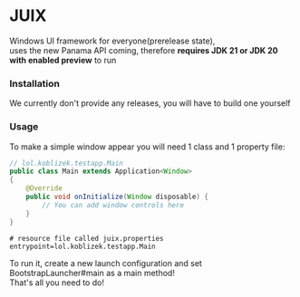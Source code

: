 # JUIX  
Windows UI framework for everyone(prerelease state),  
uses the new Panama API coming, therefore **requires JDK 21 or JDK 20 with enabled preview** to run

### Installation  
We currently don't provide any releases, you will have to build one yourself  

### Usage  
To make a simple window appear you will need 1 class and 1 property file:  
```java
// lol.koblizek.testapp.Main
public class Main extends Application<Window>
{
    @Override
    public void onInitialize(Window disposable) {
        // You can add window controls here
    }
}
```  
```properties
# resource file called juix.properties
entrypoint=lol.koblizek.testapp.Main
```  
To run it, create a new launch configuration and set BootstrapLauncher#main as a main method!  
That's all you need to do!
